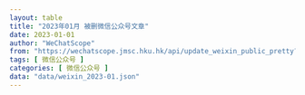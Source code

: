 ```yaml
---
layout: table
title: "2023年01月 被删微信公众号文章"
date: 2023-01-01
author: "WeChatScope"
from: "https://wechatscope.jmsc.hku.hk/api/update_weixin_public_pretty?days="
tags: [ 微信公众号 ]
categories: [ 微信公众号 ]
data: "data/weixin_2023-01.json"
---
```

